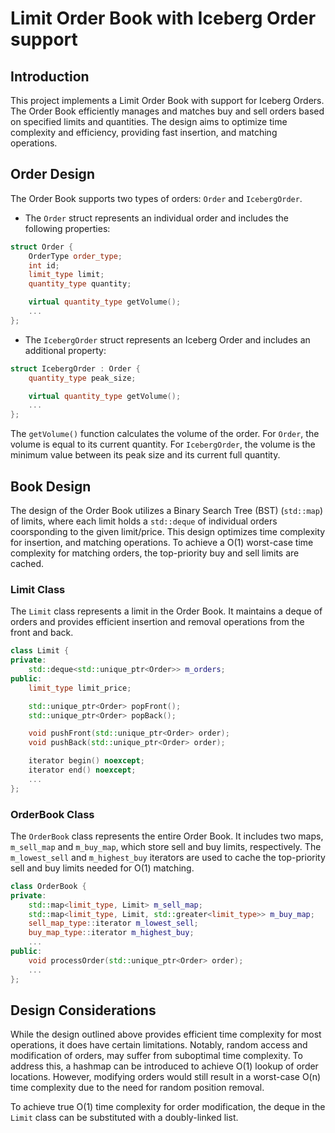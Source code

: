 # Limit Order Book with Iceberg Order support

## Introduction

This project implements a Limit Order Book with support for Iceberg Orders. The Order Book efficiently manages and matches buy and sell orders based on specified limits and quantities. The design aims to optimize time complexity and efficiency, providing fast insertion, and matching operations.

## Order Design

The Order Book supports two types of orders: `Order` and `IcebergOrder`.

- The `Order` struct represents an individual order and includes the following properties:

```cpp
struct Order {
    OrderType order_type;
    int id;
    limit_type limit;
    quantity_type quantity;

    virtual quantity_type getVolume();
    ...
};
```

- The `IcebergOrder` struct represents an Iceberg Order and includes an additional property:

```cpp
struct IcebergOrder : Order {
    quantity_type peak_size;

    virtual quantity_type getVolume();
    ...
};
```
The `getVolume()` function calculates the volume of the order. For `Order`, the volume is equal to its current quantity. For `IcebergOrder`, the volume is the minimum value between its peak size and its current full quantity.

## Book Design

The design of the Order Book utilizes a Binary Search Tree (BST) (`std::map`) of limits, where each limit holds a `std::deque` of individual orders coorsponding to the given limit/price. This design optimizes time complexity for insertion, and matching operations. To achieve a O(1) worst-case time complexity for matching orders, the top-priority buy and sell limits are cached.

### Limit Class

The `Limit` class represents a limit in the Order Book. It maintains a deque of orders and provides efficient insertion and removal operations from the front and back.

```cpp
class Limit {
private:
    std::deque<std::unique_ptr<Order>> m_orders;
public:
    limit_type limit_price;

    std::unique_ptr<Order> popFront();
    std::unique_ptr<Order> popBack();

    void pushFront(std::unique_ptr<Order> order);
    void pushBack(std::unique_ptr<Order> order);

    iterator begin() noexcept;
    iterator end() noexcept;
    ...
};
```

### OrderBook Class

The `OrderBook` class represents the entire Order Book. It includes two maps, `m_sell_map` and `m_buy_map`, which store sell and buy limits, respectively. The `m_lowest_sell` and `m_highest_buy` iterators are used to cache the top-priority sell and buy limits needed for O(1) matching.

```cpp
class OrderBook {
private:
    std::map<limit_type, Limit> m_sell_map;
    std::map<limit_type, Limit, std::greater<limit_type>> m_buy_map;
    sell_map_type::iterator m_lowest_sell;
    buy_map_type::iterator m_highest_buy;
    ...
public:
    void processOrder(std::unique_ptr<Order> order);
    ...
};
```

## Design Considerations

While the design outlined above provides efficient time complexity for most operations, it does have certain limitations. Notably, random access and modification of orders, may suffer from suboptimal time complexity. To address this, a hashmap can be introduced to achieve O(1) lookup of order locations. However, modifying orders would still result in a worst-case O(n) time complexity due to the need for random position removal.

To achieve true O(1) time complexity for order modification, the deque in the `Limit` class can be substituted with a doubly-linked list.